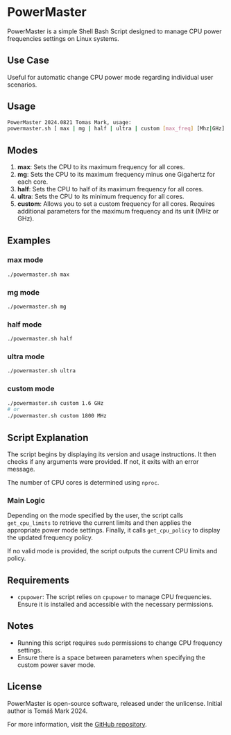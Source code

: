 # PowerMaster

PowerMaster is a simple Shell Bash Script designed to manage CPU power frequencies settings on Linux systems. 

## Use Case
Useful for automatic change CPU power mode regarding individual user scenarios.

## Usage

```bash
PowerMaster 2024.0821 Tomas Mark, usage:
powermaster.sh [ max | mg | half | ultra | custom [max_freq] [Mhz|GHz] ]
```

## Modes

1. **max**: Sets the CPU to its maximum frequency for all cores.
2. **mg**: Sets the CPU to its maximum frequency minus one Gigahertz for each core.
3. **half**: Sets the CPU to half of its maximum frequency for all cores.
4. **ultra**: Sets the CPU to its minimum frequency for all cores.
5. **custom**: Allows you to set a custom frequency for all cores. Requires additional parameters for the maximum frequency and its unit (MHz or GHz).

## Examples

### max mode

```bash
./powermaster.sh max
```

### mg mode

```bash
./powermaster.sh mg
```

### half mode

```bash
./powermaster.sh half
```

### ultra mode

```bash
./powermaster.sh ultra
```

### custom mode

```bash
./powermaster.sh custom 1.6 GHz
# or
./powermaster.sh custom 1800 MHz
```

## Script Explanation

The script begins by displaying its version and usage instructions. It then checks if any arguments were provided. If not, it exits with an error message.

The number of CPU cores is determined using `nproc`.

### Main Logic

Depending on the mode specified by the user, the script calls `get_cpu_limits` to retrieve the current limits and then applies the appropriate power mode settings. Finally, it calls `get_cpu_policy` to display the updated frequency policy.

If no valid mode is provided, the script outputs the current CPU limits and policy.

## Requirements

- `cpupower`: The script relies on `cpupower` to manage CPU frequencies. Ensure it is installed and accessible with the necessary permissions.

## Notes

- Running this script requires `sudo` permissions to change CPU frequency settings.
- Ensure there is a space between parameters when specifying the custom power saver mode.

## License

PowerMaster is open-source software, released under the unlicense.
Initial author is Tomáš Mark 2024.

For more information, visit the [GitHub repository](https://github.com/tomasmark79/powermaster).